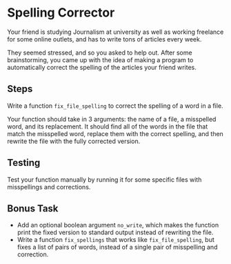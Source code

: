 # Spelling Corrector

Your friend is studying Journalism at university as well as working freelance
for some online outlets, and has to write tons of articles every week. 

They seemed stressed, and so you asked to help out. After some brainstorming,
you came up with the idea of making a program to automatically correct the
spelling of the articles your friend writes.

## Steps

Write a function `fix_file_spelling` to correct the spelling of a word in a file.

Your function should take in 3 arguments: the name of a file, a misspelled word,
and its replacement. It should find all of the words in the file that match the
misspelled word, replace them with the correct spelling, and then rewrite the
file with the fully corrected version.

## Testing

Test your function manually by running it for some specific files with
misspellings and corrections. 

## Bonus Task

* Add an optional boolean argument `no_write`, which makes the function print
    the fixed version to standard output instead of rewriting the file.
* Write a function `fix_spellings` that works like `fix_file_spelling`, but
    fixes a list of pairs of words, instead of a single pair of misspelling and
    correction.
